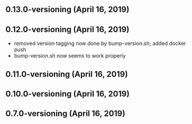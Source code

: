 ## 0.13.0-versioning (April 16, 2019)


## 0.12.0-versioning (April 16, 2019)
  - removed version tagging now done by bump-version.sh; added docker push
  - bump-version.sh now seems to work properly

## 0.11.0-versioning (April 16, 2019)


## 0.10.0-versioning (April 16, 2019)


## 0.7.0-versioning (April 16, 2019)


